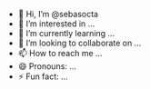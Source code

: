 - 👋 Hi, I’m @sebasocta
- 👀 I’m interested in ...
- 🌱 I’m currently learning ...
- 💞️ I’m looking to collaborate on ...
- 📫 How to reach me ...
- 😄 Pronouns: ...
- ⚡ Fun fact: ...

<!---
sebasocta/sebasocta is a ✨ special ✨ repository because its `README.md` (this file) appears on your GitHub profile.
You can click the Preview link to take a look at your changes.
--->
